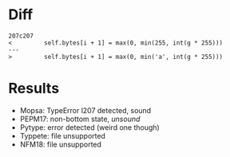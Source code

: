 # Diff
```shell
207c207
<         self.bytes[i + 1] = max(0, min(255, int(g * 255)))
---
>         self.bytes[i + 1] = max(0, min('a', int(g * 255)))
```

# Results
- Mopsa: TypeError l207 detected, sound
- PEPM17: non-bottom state, *unsound*
- Pytype: error detected (weird one though)
- Typpete: file unsupported
- NFM18: file unsupported


